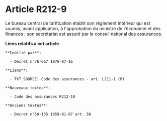 # Article R212-9

Le bureau central de tarification établit son règlement intérieur qui est soumis, avant application, à l'approbation du
ministre de l'économie et des finances ; son secrétariat est assuré par le conseil national des assurances.

**Liens relatifs à cet article**

	**Codifié par**:

	  - Décret n°76-667 1976-07-16

	**Liens**:

	  - TXT_SOURCE: Code des assurances - art. L211-1 (M)

	**Nouveaux textes**:

	  - Code des assurances R212-10

	**Anciens textes**:

	  - Décret n°59-135 1959-01-07 art. 30
